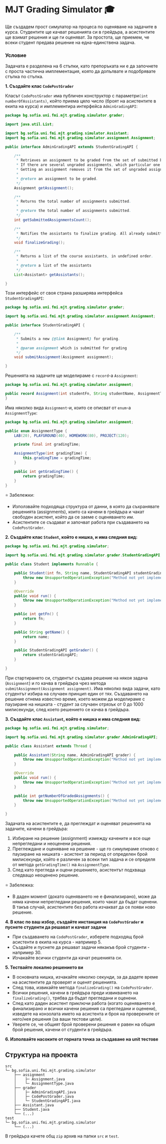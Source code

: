 # MJT Grading Simulator :mortar_board:

Ще създадем прост симулатор на процеса по оценяване на задачите в курса. Студентите ще качват решенията си в грейдъра, а асистентите ще взимат решения и ще ги оценяват. За простота, ще приемем, че всеки студент предава решение на една-единствена задача.

### Условие

Задачата е разделена на 6 стъпки, като препоръката ни е да започнете с проста частична имплементация, която да допълвате и подобрявате стъпка по стъпка.

**1. Създайте клас `CodePostGrader`**

Класът `CodePostGrader` има публичен конструктор с параметри`(int numberOfAssistants)`, който приема цяло число (броят на асистентите в екипа на курса) и имплементира интерфейса `AdminGradingAPI`:

```java
package bg.sofia.uni.fmi.mjt.grading.simulator.grader;

import java.util.List;

import bg.sofia.uni.fmi.mjt.grading.simulator.Assistant;
import bg.sofia.uni.fmi.mjt.grading.simulator.assignment.Assignment;

public interface AdminGradingAPI extends StudentGradingAPI {

    /**
     * Retrieves an assignment to be graded from the set of submitted but still ungraded assignments.
     * If there are several ungraded assignments, which particular one to return is undefined.
     * Getting an assignment removes it from the set of ungraded assignments.
     *
     * @return an assignment to be graded.
     */
    Assignment getAssignment();

    /**
     * Returns the total number of assignments submitted.
     *
     * @return the total number of assignments submitted.
     */
    int getSubmittedAssignmentsCount();

    /**
     * Notifies the assistants to finalize grading. All already submitted assignments must be graded.
     */
    void finalizeGrading();

    /**
     * Returns a list of the course assistants, in undefined order.
     *
     * @return a list of the assistants
     */
    List<Assistant> getAssistants();

}
```

Този интерфейс от своя страна разширява интерфейса `StudentGradingAPI`:

```java
package bg.sofia.uni.fmi.mjt.grading.simulator.grader;

import bg.sofia.uni.fmi.mjt.grading.simulator.assignment.Assignment;

public interface StudentGradingAPI {

    /**
     * Submits a new {@link Assignment} for grading.
     * 
     * @param assignment which is submitted for grading
     */
    void submitAssignment(Assignment assignment);

}
```

Решенията на задачите ще моделираме с `record`-a `Assignment`:

```java
package bg.sofia.uni.fmi.mjt.grading.simulator.assignment;

public record Assignment(int studentFn, String studentName, AssignmentType type) {
}
```

Има няколко вида `Assignment`-и, които се описват от `enum`-a `AssignmentType`:

```java
package bg.sofia.uni.fmi.mjt.grading.simulator.assignment;

public enum AssignmentType {
    LAB(20), PLAYGROUND(40), HOMEWORK(80), PROJECT(120);

    private final int gradingTime;

    AssignmentType(int gradingTime) {
        this.gradingTime = gradingTime;
    }

    public int getGradingTime() {
        return gradingTime;
    }
}
```

⭐ Забележки:
 - Използвайте подходяща структура от данни, в която да съхранявате решенията (assignments), които са качени в грейдъра и чакат свободен асистент, който да се заеме с оценяването им.
 - Асистентите се създават и започват работа при създаването на `CodePostGrader`.

**2. Създайте клас `Student`, който е нишка, и има следния вид:**

```java
package bg.sofia.uni.fmi.mjt.grading.simulator;

import bg.sofia.uni.fmi.mjt.grading.simulator.grader.StudentGradingAPI;

public class Student implements Runnable {

    public Student(int fn, String name, StudentGradingAPI studentGradingAPI) {
        throw new UnsupportedOperationException("Method not yet implemented");
    }

    @Override
    public void run() {
        throw new UnsupportedOperationException("Method not yet implemented");
    }

    public int getFn() {
        return fn;
    }

    public String getName() {
        return name;
    }

    public StudentGradingAPI getGrader() {
        return studentGradingAPI;
    }

}
```

При стартирането си, студентът създава решение на някоя задача (`Assignment`) и го качва в грейдъра чрез метода `submitAssignment(Assignment assignment)`. Има няколко вида задачи, като студентът избира на случаен принцип един от тях. Създаването на решение отнема известно време, което можем да моделираме с паузиране на нишката - студент за случаен отрязък от 0 до 1000 милисекунди, след което решението се качва в грейдъра.

**3. Създайте клас `Assistant`, който е нишка и има следния вид:**

```java
package bg.sofia.uni.fmi.mjt.grading.simulator;

import bg.sofia.uni.fmi.mjt.grading.simulator.grader.AdminGradingAPI;

public class Assistant extends Thread {

    public Assistant(String name, AdminGradingAPI grader) {
        throw new UnsupportedOperationException("Method not yet implemented");
    }

    @Override
    public void run() {
        throw new UnsupportedOperationException("Method not yet implemented");
    }

    public int getNumberOfGradedAssignments() {
        throw new UnsupportedOperationException("Method not yet implemented");
    }

}
```

Задачата на асистентите е, да преглеждат и оценяват решенията на задачите, качени в грейдъра:

  1. Избиране на решение (assignment) измежду качените и все още непрегледани и неоценени решения.
  2. Преглеждане и оценяване на решение - ще го симулираме отново с паузиране на нишката - асистент за период от определен брой милисекунди, който е различен за всеки тип задача и се определя от метода `getGradingTime()` на `AssignmentType`.
  3. След като прегледа и оцени решението, асистентът подхваща следващо неоценено решение. 

:star: Забележка:

- В даден момент (докато оценяването не е финализирано), може да няма качени непрегледани решения, които чакат да бъдат оценени. В такъв случай, асистентите без работа изчакват да се появи ново решение.

**4. В клас по ваш избор, създайте инстанция на `CodePostGrader` и пуснете студенти да решават и качват задачи**

- При създаването на `CodePostGrader`, изберете подходящ брой асистенти в екипа на курса - например 5.
- Създайте и пуснете да решават задачи някакъв брой студенти - например 30.
- Изчакайте всички студенти да качат решенията си.

**5. Тествайте локално решението ви**

- В основната нишка, изчакайте няколко секунди, за да дадете време на асистентите да проверят и оценят решенията.
- След това, извикайте метода `finalizeGrading()` на `CodePostGrader`.
- Всички решения, качени в грейдъра преди извикването на `finalizeGrading()`, трябва да бъдат прегледани и оценени.
- След като даден асистент приключи работа (когато оценяването е финализирано и всички качени решения са прегледани и оценени), изведете на конзолата името на асистента и броя на проверените от него/нея решения (за ваши тестови цели).
- Уверете се, че общият брой проверени решения е равен на общия брой решения, качени от студенти в грейдъра.

**6. Изполвайте насоките от горната точка за създаване на unit тестове**

## Структура на проекта

```
src
└─ bg.sofia.uni.fmi.mjt.grading.simulator
    ├── assignment
    │    ├─ Assignment.java
    │    └─ AssignmentType.java
    ├── grader
    │    ├─ AdminGradingAPI.java
    │    ├─ CodePostGrader.java
    │    └─ StudentGradingAPI.java
    ├── Assistant.java
    ├── Student.java
    └── (...)
test
└─ bg.sofia.uni.fmi.mjt.grading.simulator
    └── (...)
```

В грейдъра качете общ `zip` архив на папки `src` и `test`.
